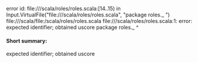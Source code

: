 error id: file://<WORKSPACE>/scala/roles/roles.scala:[14..15) in Input.VirtualFile("file://<WORKSPACE>/scala/roles/roles.scala", "package roles._
")
file://<WORKSPACE>/scala/file:<WORKSPACE>/scala/roles/roles.scala
file://<WORKSPACE>/scala/roles/roles.scala:1: error: expected identifier; obtained uscore
package roles._
              ^
#### Short summary: 

expected identifier; obtained uscore